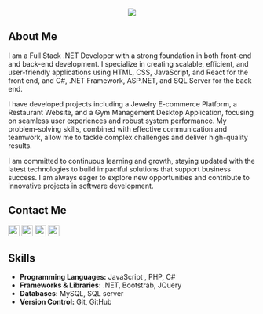 <h3 align="center">
  <img src="https://readme-typing-svg.herokuapp.com/?lines=This+is+Fatma+Elbahas;Nice+to+meet+you+%F0%9F%91%8B&center=true&size=30">
</h3>

## About Me

I am a Full Stack .NET Developer with a strong foundation in both front-end and back-end development. I specialize in creating scalable, efficient, and user-friendly applications using HTML, CSS, JavaScript, and React for the front end, and C#, .NET Framework, ASP.NET, and SQL Server for the back end.

I have developed projects including a Jewelry E-commerce Platform, a Restaurant Website, and a Gym Management Desktop Application, focusing on seamless user experiences and robust system performance. My problem-solving skills, combined with effective communication and teamwork, allow me to tackle complex challenges and deliver high-quality results.

I am committed to continuous learning and growth, staying updated with the latest technologies to build impactful solutions that support business success. I am always eager to explore new opportunities and contribute to innovative projects in software development.


<h2 >Contact Me</h2>
<p>
  <a href="https://www.linkedin.com/in/fatmaabdelsalam/"><img src="https://img.shields.io/badge/linkedin-%230077B5.svg?&style=flat&logo=linkedin&logoColor=white" height=23></a>
  <a href="mailto:fatmaelbahas81@gmail.com"><img src="https://img.shields.io/badge/Gmail-D14836?style=flat&logo=gmail&logoColor=white" height=23></a>
  <a href="http://wa.me//201148903578"><img src="https://img.shields.io/badge/WhatsApp-25D366?style=flat&logo=whatsapp&logoColor=white" height=23></a>
  <a href="https://github.com/FatmaElbahas"><img src="https://img.shields.io/badge/GitHub-100000?style=flat&logo=github&logoColor=white" height=23></a>
</p>


## Skills

- **Programming Languages:** JavaScript , PHP, C#
- **Frameworks & Libraries:** .NET, Bootstrab, JQuery
- **Databases:** MySQL, SQL server
- **Version Control:** Git, GitHub

